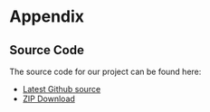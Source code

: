 # Appendix

## Source Code

The source code for our project can be found here:

- [Latest Github source](https://github.com/coffee-cup/uvic-csc460/tree/master/project3)
- [ZIP Download](https://github.com/coffee-cup/uvic-csc460/archive/roomba.zip)

<!-- ## Code documentation

We built our OS with in-line documentation. To view a *work in progress* documentation page visit:

- [Living 'Read the Docs' page](/project3/rtd/) -->
